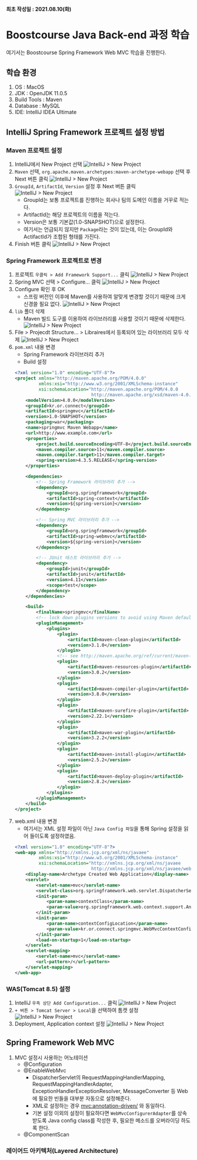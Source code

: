 #### 최초 작성일 : 2021.08.10(화)

# Boostcourse Java Back-end 과정 학습

여기서는 Boostcourse Spring Framework Web MVC 학습을 진행한다.

## 학습 환경

1. OS : MacOS
2. JDK : OpenJDK 11.0.5
4. Build Tools : Maven
5. Database : MySQL
6. IDE: IntelliJ IDEA Ultimate

## IntelliJ Spring Framework 프로젝트 설정 방법

### Maven 프로젝트 설정

1. IntelliJ에서 New Project 선택
   ![IntelliJ > New Project](images/settings/setting01.png)
2. `Maven` 선택, `org.apache.maven.archetypes:maven-archetype-webapp` 선택 후 Next 버튼 클릭
   ![IntelliJ > New Project](images/settings/setting02.png)
3. `GroupId`, `ArtifactId`, `Version` 설정 후 Next 버튼 클릭
   ![IntelliJ > New Project](images/settings/setting03.png)
    - GroupId는 보통 프로젝트를 진행하는 회사나 팀의 도메인 이름을 거꾸로 적는다.
    - ArtifactId는 해당 프로젝트의 이름을 적는다.
    - Version은 보통 기본값(1.0-SNAPSHOT)으로 설정한다.
    - 여기서는 언급되지 않지만 `Package`라는 것이 있는데, 이는 GroupId와 ActifactId가 조합된 형태를 가진다.
4. Finish 버튼 클릭
   ![IntelliJ > New Project](images/settings/setting04.png)

### Spring Framework 프로젝트로 변경

1. 프로젝트 `우클릭 > Add Framework Support...` 클릭
   ![IntelliJ > New Project](images/settings/setting05.png)
2. Spring MVC 선택 > Configure... 클릭
   ![IntelliJ > New Project](images/settings/setting06.png)
3. Configure 확인 후 OK
    - 스프링 버전인 이후에 Maven를 사용하여 알맞게 변경할 것이기 때문에 크게 신경쓸 필요 없다.
      ![IntelliJ > New Project](images/settings/setting07.png)
4. `lib` 폴더 삭제
    - Maven 빌드 도구를 이용하여 라이브러리를 사용할 것이기 때문에 삭제한다.
      ![IntelliJ > New Project](images/settings/setting08.png)
5. File > Projecdt Structure... > Libraires에서 등록되어 있는 라이브러리 모두 삭제
   ![IntelliJ > New Project](images/settings/setting09.png)
6. `pom.xml` 내용 변경
    - Spring Framework 라이브러리 추가
    - Build 설정
   ```xml
   <?xml version="1.0" encoding="UTF-8"?>
   <project xmlns="http://maven.apache.org/POM/4.0.0"
            xmlns:xsi="http://www.w3.org/2001/XMLSchema-instance"
            xsi:schemaLocation="http://maven.apache.org/POM/4.0.0
                                http://maven.apache.org/xsd/maven-4.0.0.xsd">
       <modelVersion>4.0.0</modelVersion>
       <groupId>kr.or.connect</groupId>
       <artifactId>springmvc</artifactId>
       <version>1.0-SNAPSHOT</version>
       <packaging>war</packaging>
       <name>springmvc Maven Webapp</name>
       <url>http://www.example.com</url>
       <properties>
           <project.build.sourceEncoding>UTF-8</project.build.sourceEncoding>
           <maven.compiler.source>11</maven.compiler.source>
           <maven.compiler.target>11</maven.compiler.target>
           <spring-version>4.3.5.RELEASE</spring-version>
       </properties>
   
       <dependencies>
           <!-- Spring Framework 라이브러리 추가 -->
           <dependency>
               <groupId>org.springframework</groupId>
               <artifactId>spring-context</artifactId>
               <version>${spring-version}</version>
           </dependency>
   
           <!-- Spring MVC 라이브러리 추가 -->
           <dependency>
               <groupId>org.springframework</groupId>
               <artifactId>spring-webmvc</artifactId>
               <version>${spring-version}</version>
           </dependency>
   
           <!-- JUnit 테스트 라이브러리 추가 -->
           <dependency>
               <groupId>junit</groupId>
               <artifactId>junit</artifactId>
               <version>4.11</version>
               <scope>test</scope>
           </dependency>
       </dependencies>
   
       <build>
           <finalName>springmvc</finalName>
           <!-- lock down plugins versions to avoid using Maven defaults (may be moved to parent pom) -->
           <pluginManagement>
               <plugins>
                   <plugin>
                       <artifactId>maven-clean-plugin</artifactId>
                       <version>3.1.0</version>
                   </plugin>
                   <!-- see http://maven.apache.org/ref/current/maven-core/default-bindings.html#Plugin_bindings_for_war_packaging -->
                   <plugin>
                       <artifactId>maven-resources-plugin</artifactId>
                       <version>3.0.2</version>
                   </plugin>
                   <plugin>
                       <artifactId>maven-compiler-plugin</artifactId>
                       <version>3.8.0</version>
                   </plugin>
                   <plugin>
                       <artifactId>maven-surefire-plugin</artifactId>
                       <version>2.22.1</version>
                   </plugin>
                   <plugin>
                       <artifactId>maven-war-plugin</artifactId>
                       <version>3.2.2</version>
                   </plugin>
                   <plugin>
                       <artifactId>maven-install-plugin</artifactId>
                       <version>2.5.2</version>
                   </plugin>
                   <plugin>
                       <artifactId>maven-deploy-plugin</artifactId>
                       <version>2.8.2</version>
                   </plugin>
               </plugins>
           </pluginManagement>
       </build>
   </project>
   ```
7. web.xml 내용 변경
    - 여기서는 XML 설정 파일이 아닌 `Java Config 파일`을 통해 Spring 설정을 읽어 들이도록 설정하였음.
   ```xml
   <?xml version="1.0" encoding="UTF-8"?>
   <web-app xmlns="http://xmlns.jcp.org/xml/ns/javaee"
            xmlns:xsi="http://www.w3.org/2001/XMLSchema-instance"
            xsi:schemaLocation="http://xmlns.jcp.org/xml/ns/javaee
                                http://xmlns.jcp.org/xml/ns/javaee/web-app_3_1.xsd" version="3.1">
       <display-name>Archetype Created Web Application</display-name>
       <servlet>
           <servlet-name>mvc</servlet-name>
           <servlet-class>org.springframework.web.servlet.DispatcherServlet</servlet-class>
           <init-param>
               <param-name>contextClass</param-name>
               <param-value>org.springframework.web.context.support.AnnotationConfigWebApplicationContext</param-value>
           </init-param>
           <init-param>
               <param-name>contextConfigLocation</param-name>
               <param-value>kr.or.connect.springmvc.WebMvcContextConfiguration</param-value>
           </init-param>
           <load-on-startup>1</load-on-startup>
       </servlet>
       <servlet-mapping>
           <servlet-name>mvc</servlet-name>
           <url-pattern>/</url-pattern>
       </servlet-mapping>
   </web-app>
   ```

### WAS(Tomcat 8.5) 설정

1. IntelliJ `우측 상단 Add Configuration...` 클릭
   ![IntelliJ > New Project](images/settings/tomcat/tomcat_setup01.png)
2. `+ 버튼 > Tomcat Server > Local`을 선택하여 톰캣 설정
   ![IntelliJ > New Project](images/settings/tomcat/tomcat_setup02.png)
3. Deployment, Application context 설정
   ![IntelliJ > New Project](images/settings/tomcat/tomcat_setup03.png)

## Spring Framework Web MVC

1. MVC 설정시 사용하는 어노테이션
    - @Configuration
    - @EnableWebMvc
        - DispatcherServlet의 RequestMappingHandlerMapping, RequestMappingHandlerAdapter,
          ExceptionHandlerExceptionResolver, MessageConverter 등 Web에 필요한 빈들을 대부분 자동으로 설정해준다.
        - XML로 설정하는 경우 <mvc:annotation-driven/> 와 동일하다.
        - 기본 설정 이외의 설정이 필요하다면 `WebMvcConfigurerAdapter`를 상속받도록 Java config class를 작성한 후, 필요한 메소드를 오버라이딩 하도록 한다.
    - @ComponentScan

### 레이어드 아키텍처(Layered Architecture)
